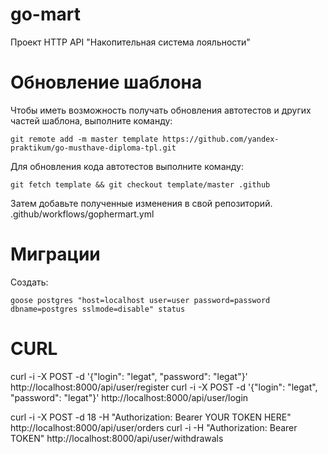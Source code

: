 # go-mart

Проект HTTP API "Накопительная система лояльности"

# Обновление шаблона

Чтобы иметь возможность получать обновления автотестов и других частей шаблона, выполните команду:

```
git remote add -m master template https://github.com/yandex-praktikum/go-musthave-diploma-tpl.git
```

Для обновления кода автотестов выполните команду:

```
git fetch template && git checkout template/master .github
```

Затем добавьте полученные изменения в свой репозиторий.
.github/workflows/gophermart.yml

# Миграции

Создать:

```shell
goose postgres "host=localhost user=user password=password dbname=postgres sslmode=disable" status
```

# CURL

curl -i -X POST -d '{"login": "legat", "password": "legat"}' http://localhost:8000/api/user/register
curl -i -X POST -d '{"login": "legat", "password": "legat"}' http://localhost:8000/api/user/login

curl -i -X POST -d 18 -H "Authorization: Bearer YOUR TOKEN HERE" http://localhost:8000/api/user/orders
curl -i  -H "Authorization: Bearer TOKEN" http://localhost:8000/api/user/withdrawals

